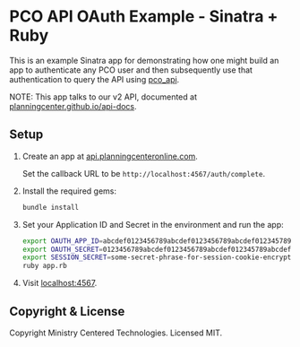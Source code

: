 # PCO API OAuth Example - Sinatra + Ruby

This is an example Sinatra app for demonstrating how one might build an app to authenticate any PCO user
and then subsequently use that authentication to query the API using [pco_api](https://github.com/planningcenter/pco_api_ruby).

NOTE: This app talks to our v2 API, documented at [planningcenter.github.io/api-docs](https://planningcenter.github.io/api-docs).

## Setup

1. Create an app at [api.planningcenteronline.com](https://api.planningcenteronline.com/oauth/applications).

   Set the callback URL to be `http://localhost:4567/auth/complete`.

2. Install the required gems:

   ```bash
   bundle install
   ```

3. Set your Application ID and Secret in the environment and run the app:

   ```bash
   export OAUTH_APP_ID=abcdef0123456789abcdef0123456789abcdef012345789abcdef0123456789a
   export OAUTH_SECRET=0123456789abcdef0123456789abcdef012345789abcdef0123456789abcdef0
   export SESSION_SECRET=some-secret-phrase-for-session-cookie-encryption
   ruby app.rb
   ```

4. Visit [localhost:4567](http://localhost:4567).

## Copyright & License

Copyright Ministry Centered Technologies. Licensed MIT.
